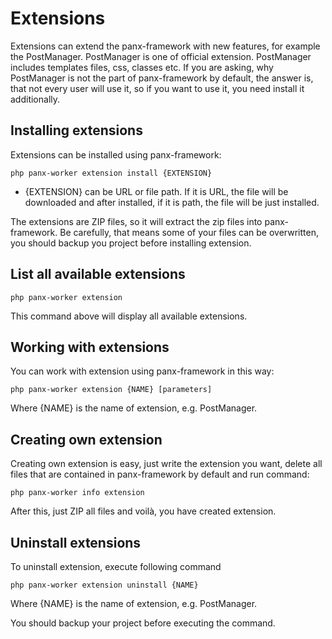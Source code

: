 # Extensions

Extensions can extend the panx-framework with new features, for example the PostManager. PostManager is one of official extension. PostManager includes templates files, css, classes etc. If you are asking, why PostManager is not the part of panx-framework by default, the answer is, that not every user will use it, so if you want to use it, you need install it additionally.

## Installing extensions

Extensions can be installed using panx-framework:

```
php panx-worker extension install {EXTENSION}
```

* {EXTENSION} can be URL or file path. If it is URL, the file will be downloaded and after installed, if it is path, the file will be just installed.

The extensions are ZIP files, so it will extract the zip files into panx-framework. Be carefully, that means some of your files can be overwritten, you should backup you project before installing extension.

## List all available extensions

```
php panx-worker extension
```

This command above will display all available extensions.

## Working with extensions

You can work with extension using panx-framework in this way:

```
php panx-worker extension {NAME} [parameters]
```

Where {NAME} is the name of extension, e.g. PostManager.

## Creating own extension

Creating own extension is easy, just write the extension you want, delete all files that are contained in panx-framework by default and run command:

```
php panx-worker info extension
```

After this, just ZIP all files and voilà, you have created extension.

 ## Uninstall  extensions

To uninstall extension, execute following command

```
php panx-worker extension uninstall {NAME} 
```

Where {NAME} is the name of extension, e.g. PostManager.

You should backup your project before executing the command.